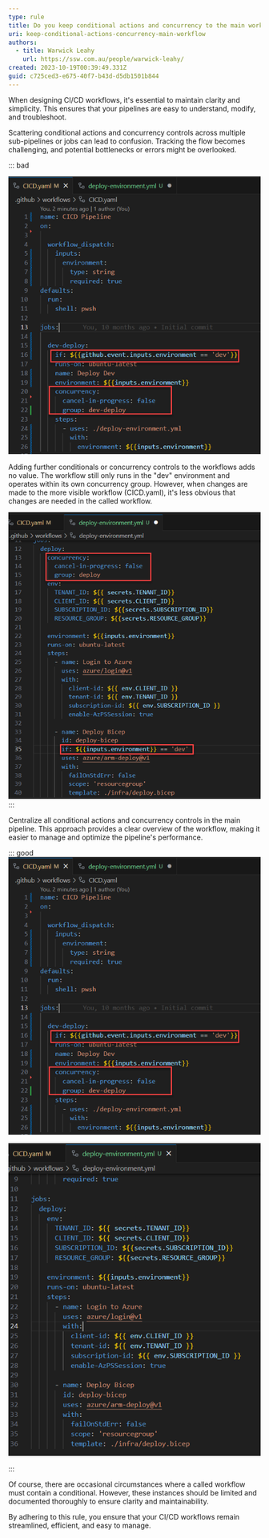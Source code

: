 ```yaml
---
type: rule
title: Do you keep conditional actions and concurrency to the main workflow?
uri: keep-conditional-actions-concurrency-main-workflow
authors:
  - title: Warwick Leahy
    url: https://ssw.com.au/people/warwick-leahy/
created: 2023-10-19T00:39:49.331Z
guid: c725ced3-e675-40f7-b43d-d5db1501b844
---
```

When designing CI/CD workflows, it's essential to maintain clarity and simplicity. This ensures that your pipelines are easy to understand, modify, and troubleshoot.

<!--endintro-->

Scattering conditional actions and concurrency controls across multiple sub-pipelines or jobs can lead to confusion. Tracking the flow becomes challenging, and potential bottlenecks or errors might be overlooked.

::: bad

![Bad Example - Conditionals and concurrency in main workflow](github-concurrency-main-pipeline.png)

Adding further conditionals or concurrency controls to the workflows adds no value. The workflow still only runs in the "dev" environment and operates within its own concurrency group. However, when changes are made to the more visible workflow (CICD.yaml), it's less obvious that changes are needed in the called workflow.

![Bad Example - Conditionals and concurrency in called workflow](github-concurrency-calledworkflow.png)
:::

Centralize all conditional actions and concurrency controls in the main pipeline. This approach provides a clear overview of the workflow, making it easier to manage and optimize the pipeline's performance.

::: good
![Good Example - Only the main workflow has conditional and concurrency](github-concurrency-main-pipeline.png)

![Good Example - Called workflow doesn't contain conditionals or concurrency groups](github-concurrency-calledworkflow-good.png)

:::

Of course, there are occasional circumstances where a called workflow must contain a conditional. However, these instances should be limited and documented thoroughly to ensure clarity and maintainability.

By adhering to this rule, you ensure that your CI/CD workflows remain streamlined, efficient, and easy to manage.
